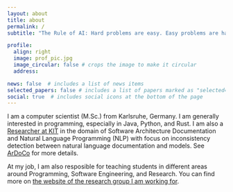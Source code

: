 ```yaml
---
layout: about
title: about
permalink: /
subtitle: "The Rule of AI: Hard problems are easy. Easy problems are hard."

profile:
  align: right
  image: prof_pic.jpg
  image_circular: false # crops the image to make it circular
  address:

news: false  # includes a list of news items
selected_papers: false # includes a list of papers marked as "selected={true}"
social: true  # includes social icons at the bottom of the page
---
```


I am a computer scientist (M.Sc.) from Karlsruhe, Germany. I am generally interested in programming, especially in Java, Python, and Rust.
I am also a [Researcher at KIT](https://mcse.kastel.kit.edu/staff_Keim_Jan.php) in the domain of Software Architecture Documentation and Natural Language Programming (NLP) with focus on inconsistency detection between natural language documentation and models. See [ArDoCo](https://mcse.kastel.kit.edu/Projects_ArDoCo.php) for more details.

At my job, I am also resposible for teaching students in different areas around Programming, Software Engineering, and Research. You can find more on [the website of the research group I am working for](https://mcse.kastel.kit.edu/staff_Keim_Jan.php?tab=%5B196%5D#tabpanel-196).

